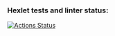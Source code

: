 ### Hexlet tests and linter status:
[![Actions Status](https://github.com/sergey-tyan/rails-project-lvl1/workflows/hexlet-check/badge.svg)](https://github.com/sergey-tyan/rails-project-lvl1/actions)